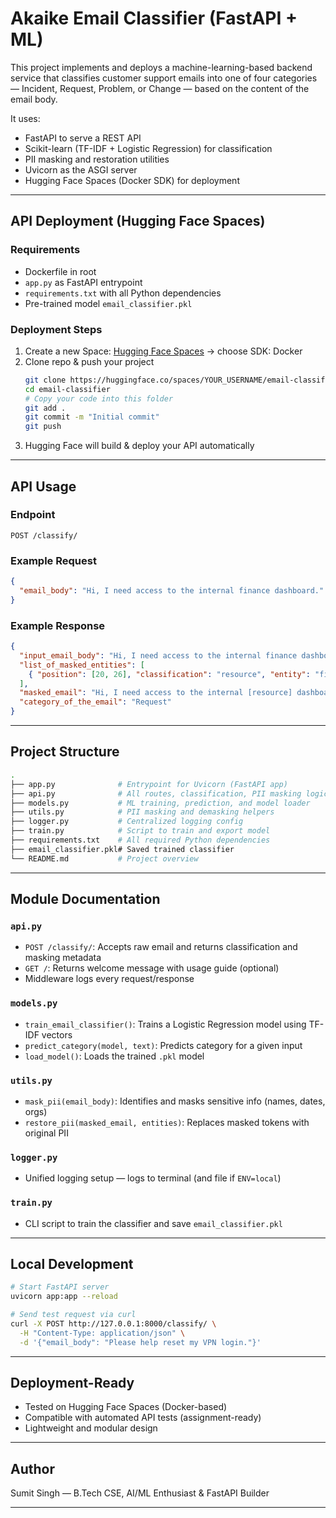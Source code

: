 # Akaike Email Classifier (FastAPI + ML)

This project implements and deploys a machine-learning-based backend service that classifies customer support emails into one of four categories — Incident, Request, Problem, or Change — based on the content of the email body.

It uses:
- FastAPI to serve a REST API
- Scikit-learn (TF-IDF + Logistic Regression) for classification
- PII masking and restoration utilities
- Uvicorn as the ASGI server
- Hugging Face Spaces (Docker SDK) for deployment

---

## API Deployment (Hugging Face Spaces)

### Requirements
- Dockerfile in root
- `app.py` as FastAPI entrypoint
- `requirements.txt` with all Python dependencies
- Pre-trained model `email_classifier.pkl`

### Deployment Steps

1. Create a new Space: [Hugging Face Spaces](https://huggingface.co/spaces) → choose SDK: Docker
2. Clone repo & push your project
   ```bash
   git clone https://huggingface.co/spaces/YOUR_USERNAME/email-classifier
   cd email-classifier
   # Copy your code into this folder
   git add .
   git commit -m "Initial commit"
   git push
   ```
3. Hugging Face will build & deploy your API automatically

---

## API Usage

### Endpoint
```
POST /classify/
```

### Example Request
```json
{
  "email_body": "Hi, I need access to the internal finance dashboard."
}
```

### Example Response
```json
{
  "input_email_body": "Hi, I need access to the internal finance dashboard.",
  "list_of_masked_entities": [
    { "position": [20, 26], "classification": "resource", "entity": "finance" }
  ],
  "masked_email": "Hi, I need access to the internal [resource] dashboard.",
  "category_of_the_email": "Request"
}
```

---

## Project Structure

```bash
.
├── app.py              # Entrypoint for Uvicorn (FastAPI app)
├── api.py              # All routes, classification, PII masking logic
├── models.py           # ML training, prediction, and model loader
├── utils.py            # PII masking and demasking helpers
├── logger.py           # Centralized logging config
├── train.py            # Script to train and export model
├── requirements.txt    # All required Python dependencies
├── email_classifier.pkl# Saved trained classifier
└── README.md           # Project overview
```

---

## Module Documentation

### `api.py`
- `POST /classify/`: Accepts raw email and returns classification and masking metadata
- `GET /`: Returns welcome message with usage guide (optional)
- Middleware logs every request/response

### `models.py`
- `train_email_classifier()`: Trains a Logistic Regression model using TF-IDF vectors
- `predict_category(model, text)`: Predicts category for a given input
- `load_model()`: Loads the trained `.pkl` model

### `utils.py`
- `mask_pii(email_body)`: Identifies and masks sensitive info (names, dates, orgs)
- `restore_pii(masked_email, entities)`: Replaces masked tokens with original PII

### `logger.py`
- Unified logging setup — logs to terminal (and file if `ENV=local`)

### `train.py`
- CLI script to train the classifier and save `email_classifier.pkl`

---

## Local Development

```bash
# Start FastAPI server
uvicorn app:app --reload

# Send test request via curl
curl -X POST http://127.0.0.1:8000/classify/ \
  -H "Content-Type: application/json" \
  -d '{"email_body": "Please help reset my VPN login."}'
```

---

## Deployment-Ready
- Tested on Hugging Face Spaces (Docker-based)
- Compatible with automated API tests (assignment-ready)
- Lightweight and modular design

---

## Author
Sumit Singh — B.Tech CSE, AI/ML Enthusiast & FastAPI Builder

---

